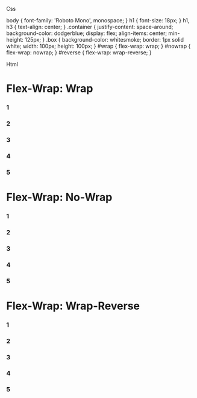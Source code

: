 Css


body {
  font-family: 'Roboto Mono', monospace;
}
h1 {
  font-size: 18px;
}
h1,
h3 {
  text-align: center;
}
.container {
  justify-content: space-around;
  background-color: dodgerblue;
  display: flex;
  align-items: center;
  min-height: 125px;
}
.box {
  background-color: whitesmoke;
  border: 1px solid white;
  width: 100px;
  height: 100px;
}
#wrap {
  flex-wrap: wrap;
}
#nowrap {
  flex-wrap: nowrap;
}
#reverse {
  flex-wrap: wrap-reverse;
}


Html


<!DOCTYPE html>
<html>
<head>
  <title>Wrap</title>
  <link href='style.css' rel='stylesheet' />
  <link href='https://fonts.googleapis.com/css?family=Roboto+Mono' rel='stylesheet'>
</head>
<body>
  <h1>Flex-Wrap: Wrap</h1>
  <div class='container' id='wrap'>
    <div class='box'>
      <h3>1</h3>
    </div>
    <div class='box'>
      <h3>2</h3>
    </div>
    <div class='box'>
      <h3>3</h3>
    </div>
    <div class='box'>
      <h3>4</h3>
    </div>
    <div class='box'>
      <h3>5</h3>
    </div>
  </div>
  <h1>Flex-Wrap: No-Wrap</h1>
  <div class='container' id='nowrap'>
    <div class='box'>
      <h3>1</h3>
    </div>
    <div class='box'>
      <h3>2</h3>
    </div>
    <div class='box'>
      <h3>3</h3>
    </div>
    <div class='box'>
      <h3>4</h3>
    </div>
    <div class='box'>
      <h3>5</h3>
    </div>
  </div>
  <h1>Flex-Wrap: Wrap-Reverse</h1>
  <div class='container' id='reverse'>
    <div class='box'>
      <h3>1</h3>
    </div>
    <div class='box'>
      <h3>2</h3>
    </div>
    <div class='box'>
      <h3>3</h3>
    </div>
    <div class='box'>
      <h3>4</h3>
    </div>
    <div class='box'>
      <h3>5</h3>
    </div>
  </div>
</body>
</html>

